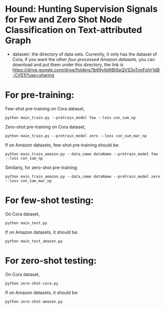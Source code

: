 # Hound: Hunting Supervision Signals for Few and Zero Shot Node Classification on Text-attributed Graph


- dataset/: the directory of data sets. Currently, it only has the dataset of Cora, if you want the other *four processed Amazon datasets*, you can download and put them under this directory, the link is https://drive.google.com/drive/folders/1b69yIbWBiSpQVS3oTonFqVr1dB-CV51t?usp=sharing


# For pre-training:
Few-shot pre-training on Cora dataset,

    python main_train.py --pretrain_model few --loss con_sum_np

Zero-shot pre-training on Cora dataset,

    python main_train.py --pretrain_model zero --loss con_sum_mar_np


If on Amazon datasets, few-shot pre-training should be:

    python main_train_amazon.py --data_name dataName --pretrain_model few --loss con_sum_np

Similarly, for zero-shot pre-training:

    python main_train_amazon.py --data_name dataName --pretrain_model zero --loss con_sum_mar_np

# For few-shot testing:
On Cora dataset,

    python main_test.py

If on Amazon datasets, it should be:

    python main_test_amazon.py


# For zero-shot testing:
On Cora dataset,

    python zero-shot-cora.py 

If on Amazon datasets, it should be:

    python zero-shot-amazon.py
